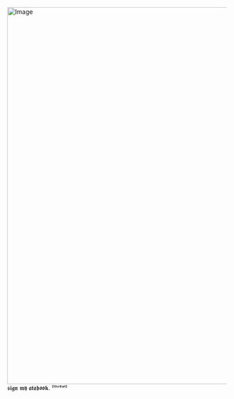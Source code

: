 <img width="2033" height="866" alt="Image" src="https://github.com/user-attachments/assets/cd3a2dd7-3d7e-46d4-b1f0-29c3dce71b44" />
𝖘𝖎𝖌𝖓 𝖒𝖞 𝖆𝖙𝖆𝖇𝖔𝖔𝖐. ⁽ᵗʰʳᵉᵃᵗ⁾

